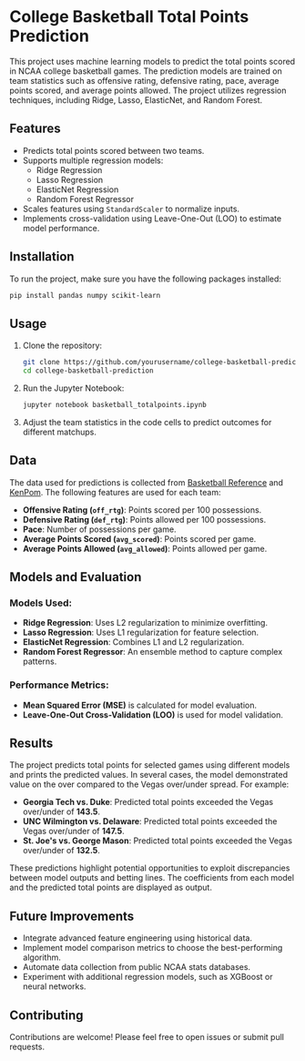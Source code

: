# College Basketball Total Points Prediction

This project uses machine learning models to predict the total points scored in NCAA college basketball games. The prediction models are trained on team statistics such as offensive rating, defensive rating, pace, average points scored, and average points allowed. The project utilizes regression techniques, including Ridge, Lasso, ElasticNet, and Random Forest.

## Features

- Predicts total points scored between two teams.
- Supports multiple regression models:
  - Ridge Regression
  - Lasso Regression
  - ElasticNet Regression
  - Random Forest Regressor
- Scales features using `StandardScaler` to normalize inputs.
- Implements cross-validation using Leave-One-Out (LOO) to estimate model performance.

## Installation

To run the project, make sure you have the following packages installed:

```bash
pip install pandas numpy scikit-learn
```

## Usage

1. Clone the repository:

   ```bash
   git clone https://github.com/yourusername/college-basketball-prediction.git
   cd college-basketball-prediction
   ```

2. Run the Jupyter Notebook:

   ```bash
   jupyter notebook basketball_totalpoints.ipynb
   ```

3. Adjust the team statistics in the code cells to predict outcomes for different matchups.

## Data

The data used for predictions is collected from [Basketball Reference](https://www.basketball-reference.com) and [KenPom](https://kenpom.com). The following features are used for each team:

- **Offensive Rating (`off_rtg`)**: Points scored per 100 possessions.
- **Defensive Rating (`def_rtg`)**: Points allowed per 100 possessions.
- **Pace**: Number of possessions per game.
- **Average Points Scored (`avg_scored`)**: Points scored per game.
- **Average Points Allowed (`avg_allowed`)**: Points allowed per game.

## Models and Evaluation

### Models Used:
- **Ridge Regression**: Uses L2 regularization to minimize overfitting.
- **Lasso Regression**: Uses L1 regularization for feature selection.
- **ElasticNet Regression**: Combines L1 and L2 regularization.
- **Random Forest Regressor**: An ensemble method to capture complex patterns.

### Performance Metrics:
- **Mean Squared Error (MSE)** is calculated for model evaluation.
- **Leave-One-Out Cross-Validation (LOO)** is used for model validation.

## Results

The project predicts total points for selected games using different models and prints the predicted values. In several cases, the model demonstrated value on the over compared to the Vegas over/under spread. For example:

- **Georgia Tech vs. Duke**: Predicted total points exceeded the Vegas over/under of **143.5**.
- **UNC Wilmington vs. Delaware**: Predicted total points exceeded the Vegas over/under of **147.5**.
- **St. Joe's vs. George Mason**: Predicted total points exceeded the Vegas over/under of **132.5**.

These predictions highlight potential opportunities to exploit discrepancies between model outputs and betting lines. The coefficients from each model and the predicted total points are displayed as output.

## Future Improvements

- Integrate advanced feature engineering using historical data.
- Implement model comparison metrics to choose the best-performing algorithm.
- Automate data collection from public NCAA stats databases.
- Experiment with additional regression models, such as XGBoost or neural networks.

## Contributing

Contributions are welcome! Please feel free to open issues or submit pull requests.

